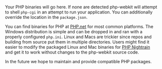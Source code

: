 Your PHP binaries will go here. If none are detected php-webkit will attempt to shell ```php-cgi``` in an attempt to run your application. You can additionally override the location in the ```package.json```.

You can find binaries for PHP at [PHP.net](http://php.net/) for most common platforms. The Windows distribution is simple and can be dropped in and ran with a properly configured ```php.ini```. Linux and Macs are trickier since repos and building from source put them in multiple directories. Users might find it easier to modify the packaged Linux and Mac binaries for [PHP Nightrain](https://github.com/naetech/nightrain) and get it to work without changes to the php-webkit source code.

In the future we hope to maintain and provide compatible PHP packages.